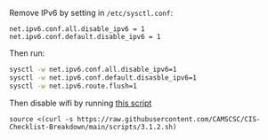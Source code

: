 Remove IPv6 by setting in `/etc/sysctl.conf`:

```
net.ipv6.conf.all.disable_ipv6 = 1
net.ipv6.conf.default.disable_ipv6 = 1
```

Then run:
```bash
sysctl -w net.ipv6.conf.all.disable_ipv6=1
sysctl -w net.ipv6.conf.default.disasble_ipv6=1
sysctl -w net.ipv6.route.flush=1
```

Then disable wifi by running [this script](https://raw.githubusercontent.com/CAMSCSC/CIS-Checklist-Breakdown/main/scripts/3.1.2.sh)

`source <(curl -s https://raw.githubusercontent.com/CAMSCSC/CIS-Checklist-Breakdown/main/scripts/3.1.2.sh)`

